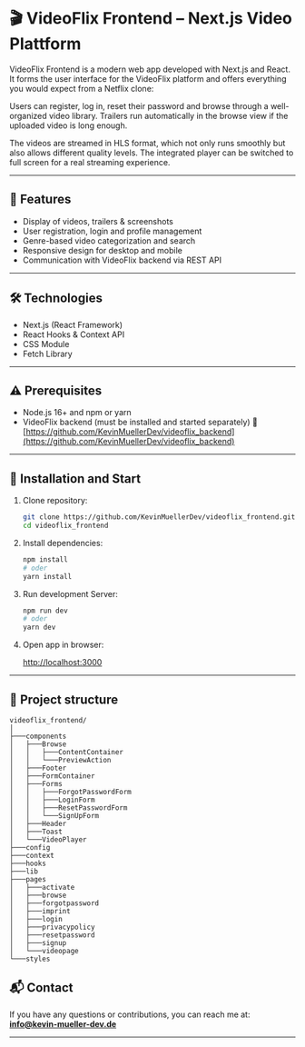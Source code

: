 
# 🎬 VideoFlix Frontend – Next.js Video Plattform

VideoFlix Frontend is a modern web app developed with Next.js and React. It forms the user interface for the VideoFlix platform and offers everything you would expect from a Netflix clone:

Users can register, log in, reset their password and browse through a well-organized video library. Trailers run automatically in the browse view if the uploaded video is long enough.

The videos are streamed in HLS format, which not only runs smoothly but also allows different quality levels. The integrated player can be switched to full screen for a real streaming experience.

---

## 🚀 Features

- Display of videos, trailers & screenshots
- User registration, login and profile management
- Genre-based video categorization and search
- Responsive design for desktop and mobile
- Communication with VideoFlix backend via REST API

---

## 🛠️ Technologies

- Next.js (React Framework)
- React Hooks & Context API
- CSS Module
- Fetch Library
---

## ⚠️ Prerequisites

- Node.js 16+ and npm or yarn
- VideoFlix backend (must be installed and started separately)
  🔗 [https://github.com/KevinMuellerDev/videoflix_backend](https://github.com/KevinMuellerDev/videoflix_backend)

---

## 🚀 Installation and Start

1. Clone repository:

    ```bash
    git clone https://github.com/KevinMuellerDev/videoflix_frontend.git
    cd videoflix_frontend
    ```

2. Install dependencies:

    ```bash
    npm install
    # oder
    yarn install
    ```

3. Run development Server:

    ```bash
    npm run dev
    # oder
    yarn dev
    ```

4. Open app in browser:

    [http://localhost:3000](http://localhost:3000)

---

## 📁 Project structure
```
videoflix_frontend/
│
├───components
│   ├───Browse
│   │   ├───ContentContainer
│   │   └───PreviewAction
│   ├───Footer
│   ├───FormContainer
│   ├───Forms
│   │   ├───ForgotPasswordForm
│   │   ├───LoginForm
│   │   ├───ResetPasswordForm
│   │   └───SignUpForm
│   ├───Header
│   ├───Toast
│   └───VideoPlayer
├───config
├───context
├───hooks
├───lib
├───pages
│   ├───activate
│   ├───browse
│   ├───forgotpassword
│   ├───imprint
│   ├───login
│   ├───privacypolicy
│   ├───resetpassword
│   ├───signup
│   └───videopage
└───styles
```

## 📬 Contact

If you have any questions or contributions, you can reach me at:  
**info@kevin-mueller-dev.de**

---
